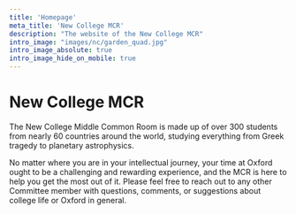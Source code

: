 ```yaml
---
title: 'Homepage'
meta_title: 'New College MCR'
description: "The website of the New College MCR"
intro_image: "images/nc/garden_quad.jpg"
intro_image_absolute: true
intro_image_hide_on_mobile: true
---
```


# New College MCR

The New College Middle Common Room is made up of over 300 students from nearly 60 countries around the world, studying everything from Greek tragedy to planetary astrophysics. 

No matter where you are in your intellectual journey, your time at Oxford ought to be a challenging and rewarding experience, and the MCR is here to help you get the most out of it. Please feel free to reach out to any other Committee member with questions, comments, or suggestions about college life or Oxford in general.

